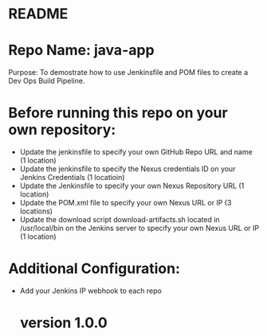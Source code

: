 

<H1>README</H1>
<H1>Repo Name: java-app</H1>
<P>Purpose: To demostrate how to use Jenkinsfile and POM files to create a Dev Ops Build Pipeline. 
</P>

<H1>Before running this repo on your own repository:</H1>

<UL>

<LI>Update the jenkinsfile to specify your own GitHub Repo URL and name (1 location)
<LI>Update the jenkinsfile to specify the Nexus credentials ID on your Jenkins Credentials  (1 locatioin)
<LI>Update the Jenkinsfile to specify your own Nexus Repository URL (1 location)
<LI>Update the POM.xml file to specify your own Nexus URL or IP (3 locations)
<LI>Update the download script download-artifacts.sh located in /usr/local/bin on the Jenkins server to specify your own Nexus URL or IP (1 location)
</UL>
  
<H1>Additional Configuration:</H1>

<UL>
<LI>Add your Jenkins IP webhook to each repo

<H1>version 1.0.0 </H1>
